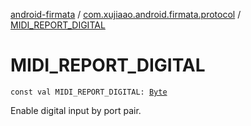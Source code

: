[android-firmata](../index.md) / [com.xujiaao.android.firmata.protocol](index.md) / [MIDI_REPORT_DIGITAL](./-m-i-d-i_-r-e-p-o-r-t_-d-i-g-i-t-a-l.md)

# MIDI_REPORT_DIGITAL

`const val MIDI_REPORT_DIGITAL: `[`Byte`](https://kotlinlang.org/api/latest/jvm/stdlib/kotlin/-byte/index.html)

Enable digital input by port pair.

